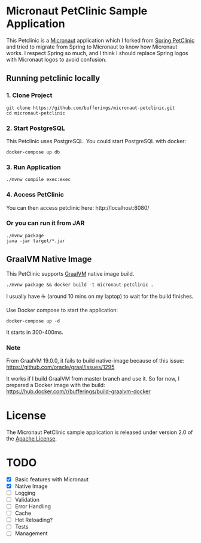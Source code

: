 # Micronaut PetClinic Sample Application

This Petclinic is a [Micronaut](https://micronaut.io/) application which I forked from [Spring PetClinic](https://github.com/spring-projects/spring-petclinic) and tried to migrate from Spring to Micronaut to know how Micronaut works. I respect Spring so much, and I think I should replace Spring logos with Micronaut logos to avoid confusion.

## Running petclinic locally

### 1. Clone Project

```
git clone https://github.com/bufferings/micronaut-petclinic.git
cd micronaut-petclinic
```

### 2. Start PostgreSQL

This Petclinic uses PostgreSQL. You could start PostgreSQL with docker:

```
docker-compose up db
```

### 3. Run Application

```
./mvnw compile exec:exec
```

### 4. Access PetClinic

You can then access petclinic here: http://localhost:8080/

### Or you can run it from JAR

```
./mvnw package
java -jar target/*.jar
```

## GraalVM Native Image

This PetClinic supports [GraalVM](https://www.graalvm.org/) native image build.

```
./mvnw package && docker build -t micronaut-petclinic .
```

I usually have ☕ (around 10 mins on my laptop) to wait for the build finishes.

Use Docker compose to start the application:

```
docker-compose up -d
```

It starts in 300-400ms.

### Note

From GraalVM 19.0.0, it fails to build native-image because of this issue:
https://github.com/oracle/graal/issues/1295

It works if I build GraalVM from master branch and use it.
So for now, I prepared a Docker image with the build:
https://hub.docker.com/r/bufferings/build-graalvm-docker

# License

The Micronaut PetClinic sample application is released under version 2.0 of the [Apache License](https://www.apache.org/licenses/LICENSE-2.0).

# TODO

- [x] Basic features with Micronaut
- [x] Native Image
- [ ] Logging
- [ ] Validation
- [ ] Error Handling
- [ ] Cache
- [ ] Hot Reloading?
- [ ] Tests
- [ ] Management
